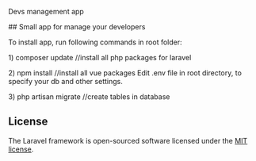 <p>Devs management app</p>
## Small app for manage your developers
<p>To install app, run following commands in root folder:</p>
<p>1) composer update   //install all php packages for laravel</p>
<p>2) npm install       //install all vue packages
Edit .env file in root directory, to specify your db and other settings.</p>
<p>3) php artisan migrate  //create tables in database</p>

## License

The Laravel framework is open-sourced software licensed under the [MIT license](https://opensource.org/licenses/MIT).
